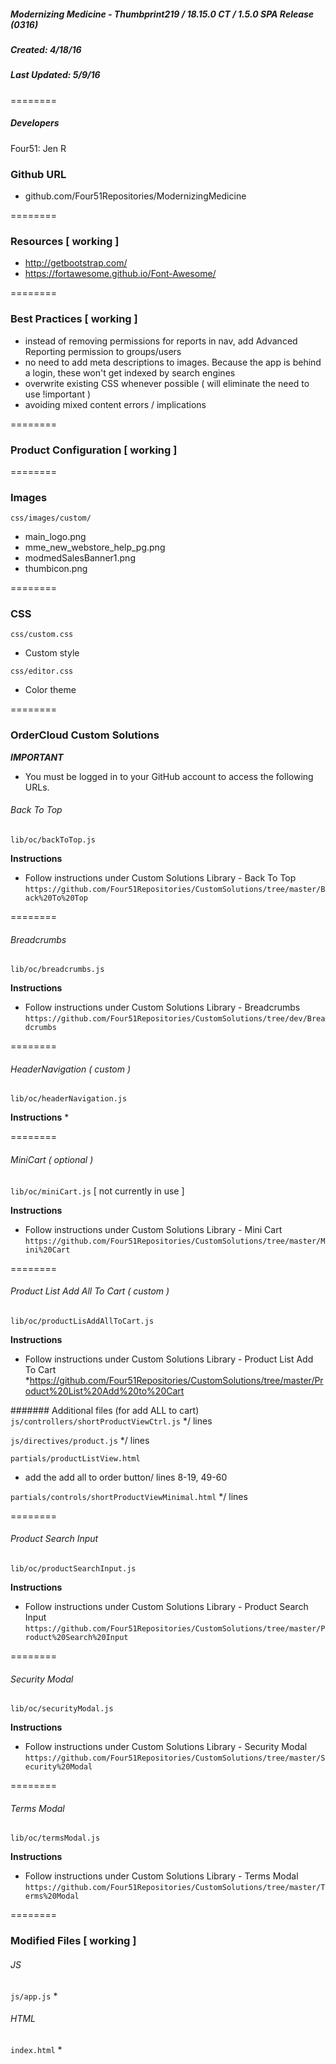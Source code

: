 ##### Modernizing Medicine - Thumbprint219  / 18.15.0 CT / 1.5.0 SPA Release (0316)
##### Created: 4/18/16
##### Last Updated: 5/9/16
========

##### Developers
Four51: Jen R

### Github URL
* github.com/Four51Repositories/ModernizingMedicine

========

### Resources [ working ] 
* http://getbootstrap.com/ 
* https://fortawesome.github.io/Font-Awesome/

========

### Best Practices [ working ] 
* instead of removing permissions for reports in nav, add Advanced Reporting permission to groups/users
* no need to add meta descriptions to images. Because the app is behind a login, these won't get indexed by search engines
* overwrite existing CSS whenever possible ( will eliminate the need to use !important ) 
* avoiding mixed content errors / implications

========

### Product Configuration [ working ]

======== 

### Images
`css/images/custom/` 
* main_logo.png
* mme_new_webstore_help_pg.png
* modmedSalesBanner1.png
* thumbicon.png

========

### CSS
`css/custom.css` 
* Custom style

`css/editor.css` 
* Color theme

======== 

### OrderCloud Custom Solutions
**_IMPORTANT_**
* You must be logged in to your GitHub account to access the following URLs.

###### Back To Top
`lib/oc/backToTop.js`

**Instructions**
* Follow instructions under Custom Solutions Library - Back To Top
`https://github.com/Four51Repositories/CustomSolutions/tree/master/Back%20To%20Top`

========

###### Breadcrumbs
`lib/oc/breadcrumbs.js`

**Instructions**
* Follow instructions under Custom Solutions Library - Breadcrumbs
`https://github.com/Four51Repositories/CustomSolutions/tree/dev/Breadcrumbs`

========

###### HeaderNavigation ( custom )
`lib/oc/headerNavigation.js`

**Instructions**
* 

========

###### MiniCart ( optional )
`lib/oc/miniCart.js` [ not currently in use ]

**Instructions**
* Follow instructions under Custom Solutions Library - Mini Cart
`https://github.com/Four51Repositories/CustomSolutions/tree/master/Mini%20Cart`

========

###### Product List Add All To Cart ( custom )
`lib/oc/productLisAddAllToCart.js`

**Instructions**
* Follow instructions under Custom Solutions Library - Product List Add To Cart
*https://github.com/Four51Repositories/CustomSolutions/tree/master/Product%20List%20Add%20to%20Cart 

####### Additional files (for add ALL to cart)
`js/controllers/shortProductViewCtrl.js`
*/ lines 

`js/directives/product.js`
*/ lines 

`partials/productListView.html`
* add the add all to order button/ lines 8-19, 49-60

`partials/controls/shortProductViewMinimal.html`
*/ lines 

========

###### Product Search Input
`lib/oc/productSearchInput.js`

**Instructions**
* Follow instructions under Custom Solutions Library - Product Search Input
`https://github.com/Four51Repositories/CustomSolutions/tree/master/Product%20Search%20Input`

========

###### Security Modal
`lib/oc/securityModal.js`

**Instructions**
* Follow instructions under Custom Solutions Library - Security Modal
`https://github.com/Four51Repositories/CustomSolutions/tree/master/Security%20Modal`

========

###### Terms Modal
`lib/oc/termsModal.js`

**Instructions**
* Follow instructions under Custom Solutions Library - Terms Modal
`https://github.com/Four51Repositories/CustomSolutions/tree/master/Terms%20Modal`

========

### Modified Files [ working ] 

###### JS
`js/app.js` 
* 

###### HTML
`index.html` 
* 